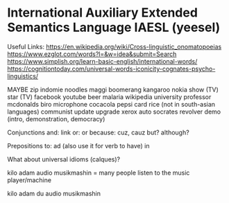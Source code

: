 # International Auxiliary Extended Semantics Language IAESL (yeesel)


Useful Links:
https://en.wikipedia.org/wiki/Cross-linguistic_onomatopoeias
https://www.ezglot.com/words?l=&w=idea&submit=Search
https://www.simplish.org/learn-basic-english/international-words/
https://cognitiontoday.com/universal-words-iconicity-cognates-psycho-linguistics/




MAYBE
zip
indomie
noodles
maggi
boomerang
kangaroo
nokia
show (TV)
star (TV)
facebook
youtube
beer
malaria
wikipedia
university
professor
mcdonalds
biro
microphone
cocacola
pepsi
card
rice (not in south-asian languages)
communist
update
upgrade
xerox
auto
socrates
revolver
demo (intro, demonstration, democracy)

Conjunctions
and: link
or: or
because: cuz, cauz
but?
although?

Prepositions
to: ad (also use it for verb to have)
in

What about universal idioms (calques)?

kilo adam audio musikmashin =  many people listen to the music player/machine

kilo adam du audio musikmashin
